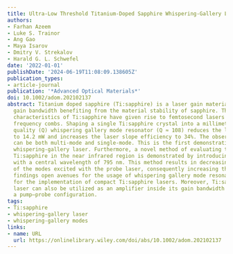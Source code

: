 ```yaml
---
title: Ultra-Low Threshold Titanium-Doped Sapphire Whispering-Gallery Laser
authors:
- Farhan Azeem
- Luke S. Trainor
- Ang Gao
- Maya Isarov
- Dmitry V. Strekalov
- Harald G. L. Schwefel
date: '2022-01-01'
publishDate: '2024-06-19T11:08:09.138605Z'
publication_types:
- article-journal
publication: '*Advanced Optical Materials*'
doi: 10.1002/adom.202102137
abstract: Titanium doped sapphire (Ti:sapphire) is a laser gain material with broad
  gain bandwidth benefiting from the material stability of sapphire. These favorable
  characteristics of Ti:sapphire have given rise to femtosecond lasers and optical
  frequency combs. Shaping a single Ti:sapphire crystal into a millimeter sized high
  quality (Q) whispering gallery mode resonator (Q ≈ 108) reduces the lasing threshold
  to 14.2 mW and increases the laser slope efficiency to 34%. The observed lasing
  can be both multi-mode and single-mode. This is the first demonstration of a Ti:sapphire
  whispering-gallery laser. Furthermore, a novel method of evaluating the gain in
  Ti:sapphire in the near infrared region is demonstrated by introducing a probe laser
  with a central wavelength of 795 nm. This method results in decreasing linewidth
  of the modes excited with the probe laser, consequently increasing their Q. These
  findings open avenues for the usage of whispering gallery mode resonators as cavities
  for the implementation of compact Ti:sapphire lasers. Moreover, Ti:sapphire whispering-gallery
  laser can also be utilized as an amplifier inside its gain bandwidth by implementing
  a pump–probe configuration.
tags:
- Ti:sapphire
- whispering-gallery laser
- whispering-gallery modes
links:
- name: URL
  url: https://onlinelibrary.wiley.com/doi/abs/10.1002/adom.202102137
---
```

